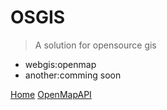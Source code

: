 # OSGIS

> A solution for opensource gis

- webgis:openmap
- another:comming soon

[Home](#main) 
[OpenMapAPI](https://openmap.osgis.cn)